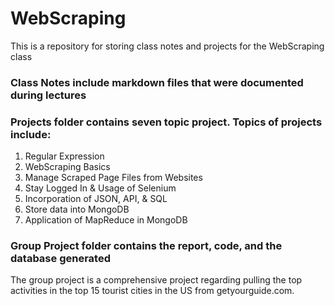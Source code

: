 # WebScraping
This is a repository for storing class notes and projects for the WebScraping class
### Class Notes include markdown files that were documented during lectures
### Projects folder contains seven topic project. Topics of projects include:
1. Regular Expression
2. WebScraping Basics
3. Manage Scraped Page Files from Websites
4. Stay Logged In & Usage of Selenium
5. Incorporation of JSON, API, & SQL
6. Store data into MongoDB
7. Application of MapReduce in MongoDB
### Group Project folder contains the report, code, and the database generated
The group project is a comprehensive project regarding pulling the top activities in the top 15 tourist cities in the US from getyourguide.com.
